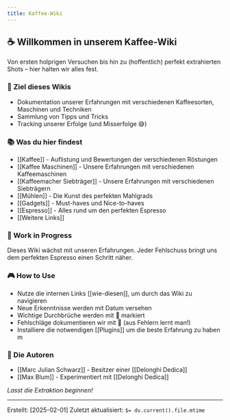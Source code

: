 ```yaml
---
title: Kaffee-Wiki
---
```


## ☕ Willkommen in unserem Kaffee-Wiki

  Von ersten holprigen Versuchen bis hin zu (hoffentlich) perfekt extrahierten Shots – hier halten wir alles fest.

### 🎯 Ziel dieses Wikis
- Dokumentation unserer Erfahrungen mit verschiedenen Kaffeesorten, Maschinen und Techniken
- Sammlung von Tipps und Tricks
- Tracking unserer Erfolge (und Misserfolge 😅)

### 📚 Was du hier findest

- [[Kaffee]] - Auflistung und Bewertungen der verschiedenen Röstungen
- [[Kaffee Maschinen]] - Unsere Erfahrungen mit verschiedenen Kaffeemaschinen
- [[Kaffeemacher Siebträger]] - Unsere Erfahrungen mit verschiedenen Siebträgern
- [[Mühlen]]  - Die Kunst des perfekten Mahlgrads
- [[Gadgets]] - Must-haves und Nice-to-haves
- [[Espresso]] - Alles rund um den perfekten Espresso
- [[Weitere Links]]

### 🌱 Work in Progress
Dieses Wiki wächst mit unseren Erfahrungen. Jeder Fehlschuss bringt uns dem perfekten Espresso einen Schritt näher.

### 🎮 How to Use
- Nutze die internen Links [[wie-diesen]], um durch das Wiki zu navigieren
- Neue Erkenntnisse werden mit Datum versehen
- Wichtige Durchbrüche werden mit 🌟 markiert
- Fehlschläge dokumentieren wir mit 🚫 (aus Fehlern lernt man!)
- Installiere die notwendigen [[Plugins]] um die beste Erfahrung zu haben
m
### 👥 Die Autoren
- [[Marc Julian Schwarz]] - Besitzer einer [[Delonghi Dedica]]
- [[Max Blum]] - Experimentiert mit [[Delonghi Dedica]]

*Lasst die Extraktion beginnen!*

---
Erstellt: [2025-02-01]
Zuletzt aktualisiert: `$= dv.current().file.mtime`

